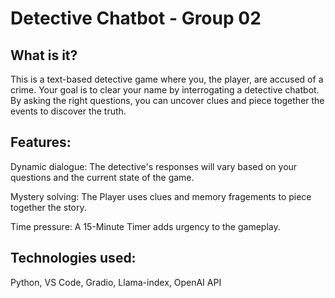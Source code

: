 # Detective Chatbot - Group 02

## What is it?

This is a text-based detective game where you, the player, are accused of a crime. Your goal is to clear your name by interrogating a detective chatbot. By asking the right questions, you can uncover clues and piece together the events to discover the truth.

## Features:

Dynamic dialogue: The detective's responses will vary based on your questions and the current state of the game.

Mystery solving: The Player uses clues and memory fragements to piece together the story.

Time pressure: A 15-Minute Timer adds urgency to the gameplay.

## Technologies used:

Python, VS Code, Gradio, Llama-index, OpenAI API 
